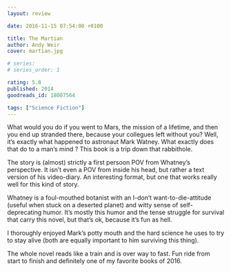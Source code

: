 ```yaml
---
layout: review

date: 2016-11-15 07:54:00 +0100

title: The Martian
author: Andy Weir
cover: martian.jpg

# series: 
# series_order: 1

rating: 5.0
published: 2014
goodreads_id: 18007564

tags: ["Science Fiction"]
---
```


What would you do if you went to Mars, the mission of a lifetime, and then you end up stranded there, because your collegues left without you? Well, it’s exactly what happened to astronaut Mark Watney. What exactly does that do to a man’s mind ? This book is a trip down that rabbithole.

<!--more-->

The story is (almost) strictly a first persoon POV from Whatney’s perspective. It isn’t even a POV from inside his head, but rather a text version of his video-diary. An interesting format, but one that works really well for this kind of story.

Whatney is a foul-mouthed botanist with an I-don’t want-to-die-attitude (useful when stuck on a deserted planet) and witty sense of self-deprecating humor. It’s mostly this humor and the tense struggle for survival that carry this novel, but that’s ok, because it’s fun as hell.

I thoroughly enjoyed Mark’s potty mouth and the hard science he uses to try to stay alive (both are equally important to him surviving this thing).

The whole novel reads like a train and is over way to fast. Fun ride from start to finish and definitely one of my favorite books of 2016.
